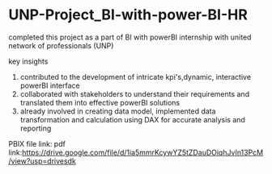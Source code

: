 # UNP-Project_BI-with-power-BI-HR
completed this project as a part of BI with powerBI internship with united network of professionals (UNP)

key insights

1) contributed to the development of intricate kpi's,dynamic, interactive powerBI interface
2) collaborated with stakeholders to understand their requirements and translated them into effective powerBI solutions
3) already involved in creating data model, implemented data transformation and calculation using DAX for accurate analysis and reporting

PBIX file link:
pdf link:https://drive.google.com/file/d/1ia5mmrKcywYZ5tZDauDOiqhJvIn13PcM/view?usp=drivesdk
